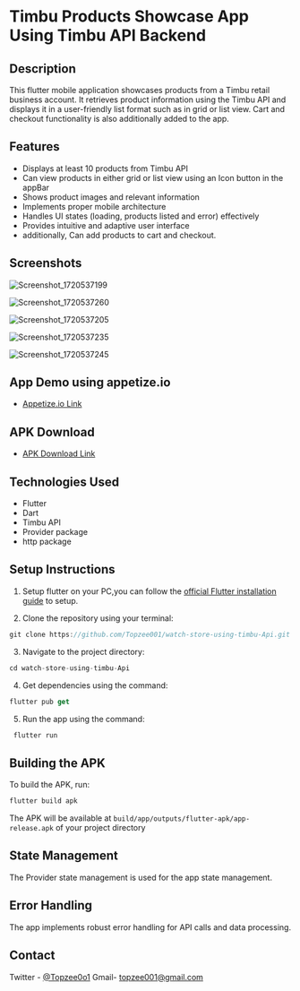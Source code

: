 # Timbu Products Showcase App Using Timbu API Backend

## Description

This flutter mobile application showcases products from a Timbu retail business account. It retrieves product information using the Timbu API and displays it in a user-friendly list format such as in grid or list view. Cart and checkout functionality is also additionally added to the app.

## Features

- Displays at least 10 products from Timbu API
- Can view products in either grid or list view using an Icon button in the appBar
- Shows product images and relevant information
- Implements proper mobile architecture
- Handles UI states (loading, products listed and error) effectively
- Provides intuitive and adaptive user interface
- additionally, Can add products to cart and checkout.

## Screenshots
![Screenshot_1720537199](https://github.com/Topzee001/watch-store-using-timbu-Api/assets/104674785/907bf998-a4f5-4dd4-81a4-c03b665e060b)

![Screenshot_1720537260](https://github.com/Topzee001/watch-store-using-timbu-Api/assets/104674785/45edd7a3-8406-4dd6-9566-44b70515fbc2)

![Screenshot_1720537205](https://github.com/Topzee001/watch-store-using-timbu-Api/assets/104674785/b5428e71-0b36-45ab-81e5-93b791df01e5)

![Screenshot_1720537235](https://github.com/Topzee001/watch-store-using-timbu-Api/assets/104674785/e3e8604e-f7d5-41bd-b86a-cce025668424)

![Screenshot_1720537245](https://github.com/Topzee001/watch-store-using-timbu-Api/assets/104674785/558e820e-2fb0-4343-a644-3ae60a8a661b)

## App Demo using appetize.io

- [Appetize.io Link](https://appetize.io/your-app-link-here)

## APK Download
- [APK Download Link](https://drive.google.com/file/d/1wOAp64jT-3_wSiDcPsPLgCjfvI8ZorUh/view?usp=drive_link)

## Technologies Used

- Flutter
- Dart
- Timbu API
- Provider package
- http package

## Setup Instructions

1. Setup flutter on your PC,you can  follow the [official Flutter installation guide](https://flutter.dev/docs/get-started/install) to setup.

2. Clone the repository using your terminal:
 ```dart
git clone https://github.com/Topzee001/watch-store-using-timbu-Api.git
 ```
3. Navigate to the project directory:

```dart
cd watch-store-using-timbu-Api
  ```

4. Get dependencies using the command:

```dart
flutter pub get
  ```

5. Run the app using the command:
 ```dart
  flutter run
  ```

## Building the APK

To build the APK, run: 
 ```dart
 flutter build apk 
  ```


The APK will be available at `build/app/outputs/flutter-apk/app-release.apk` of your project directory

## State Management

The Provider state management is used for the app state management.

## Error Handling

The app implements robust error handling for API calls and data processing.

## Contact

Twitter - [@Topzee0o1](https://x.com/Topzee0o1?t=0mRrTquyK7ZrSDDzjwhHLw&s=03) 
Gmail- topzee001@gmail.com




